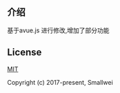 
## 介绍
 基于avue.js 进行修改,增加了部分功能


## License

[MIT](http://opensource.org/licenses/MIT)

Copyright (c) 2017-present, Smallwei
